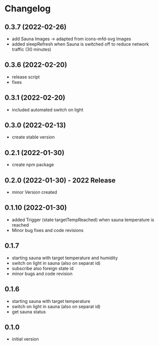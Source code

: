 # Changelog
<!--
    ## **WORK IN PROGRESS**
-->
## 0.3.7 (2022-02-26)
- add Sauna Images -> adapted from icons-mfd-svg Images
- added sleepRefresh when Sauna is switched off to reduce network traffic (30 minutes)

## 0.3.6 (2022-02-20)
- release script
- fixes

## 0.3.1 (2022-02-20)
- included automated switch on light

## 0.3.0 (2022-02-13)
- create stable version

## 0.2.1 (2022-01-30)
- create npm package

## 0.2.0 (2022-01-30)  - 2022 Release
- minor Version created

## 0.1.10 (2022-01-30)
- added Trigger (state targetTempReached) when sauna temperature is reached
- Minor bug fixes and code revisions

## 0.1.7
- starting sauna with target temperature and humidity
- switch on light in sauna (also on separat id)
- subscribe also foreign state id
- minor bugs and code revision

## 0.1.6
- starting sauna with target temperature
- switch on light in sauna (also on separat id)
- get sauna status

## 0.1.0
- initial version